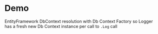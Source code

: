 # Demo

EntityFramework DbContext resolution with Db Context Factory so Logger has a fresh new Db Context instance per call to `.Log` call
